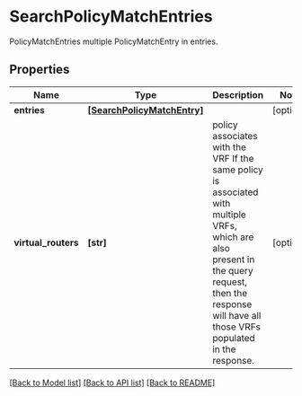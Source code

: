 # SearchPolicyMatchEntries

PolicyMatchEntries multiple PolicyMatchEntry in entries.
## Properties
Name | Type | Description | Notes
------------ | ------------- | ------------- | -------------
**entries** | [**[SearchPolicyMatchEntry]**](SearchPolicyMatchEntry.md) |  | [optional] 
**virtual_routers** | **[str]** | policy associates with the VRF If the same policy is associated with multiple VRFs, which are also present in the query request, then the response will have all those VRFs populated in the response. | [optional] 

[[Back to Model list]](../README.md#documentation-for-models) [[Back to API list]](../README.md#documentation-for-api-endpoints) [[Back to README]](../README.md)



